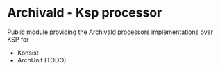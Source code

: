 # Archivald - Ksp processor

Public module providing the Archivald processors implementations over KSP for

* Konsist
* ArchUnit (TODO)
